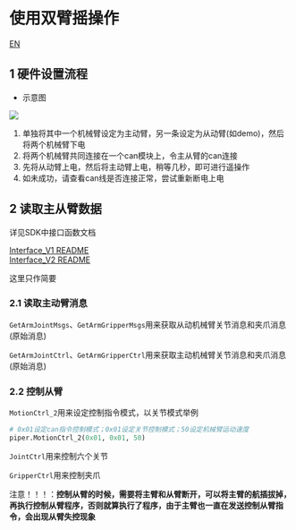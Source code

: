 # 使用双臂摇操作

[EN](double_piper(EN).MD)

## 1 硬件设置流程

- 示意图

![ ](./wire_connection.PNG)

1. 单独将其中一个机械臂设定为主动臂，另一条设定为从动臂(如demo)，然后将两个机械臂下电
2. 将两个机械臂共同连接在一个can模块上，令主从臂的can连接
3. 先将从动臂上电，然后将主动臂上电，稍等几秒，即可进行遥操作
4. 如未成功，请查看can线是否连接正常，尝试重新断电上电

## 2 读取主从臂数据

详见SDK中接口函数文档

[Interface_V1 README](./V1/INTERFACE_V1.MD) <br> [Interface_V2 README](./V2/INTERFACE_V2.MD)

这里只作简要

### 2.1 读取主动臂消息

`GetArmJointMsgs`、`GetArmGripperMsgs`用来获取从动机械臂关节消息和夹爪消息(原始消息)

`GetArmJointCtrl`、`GetArmGripperCtrl`用来获取主动机械臂关节消息和夹爪消息(原始消息)

### 2.2 控制从臂

`MotionCtrl_2`用来设定控制指令模式，以关节模式举例

```python
# 0x01设定can指令控制模式；0x01设定关节控制模式；50设定机械臂运动速度
piper.MotionCtrl_2(0x01, 0x01, 50)
```

`JointCtrl`用来控制六个关节

`GripperCtrl`用来控制夹爪

注意！！！：**控制从臂的时候，需要将主臂和从臂断开，可以将主臂的航插拔掉，再执行控制从臂程序，否则就算执行了程序，由于主臂也一直在发送控制从臂指令，会出现从臂失控现象**
